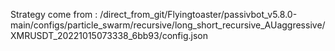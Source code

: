 Strategy come from : /direct_from_git/Flyingtoaster/passivbot_v5.8.0-main/configs/particle_swarm/recursive/long_short_recursive_AUaggressive/XMRUSDT_20221015073338_6bb93/config.json
